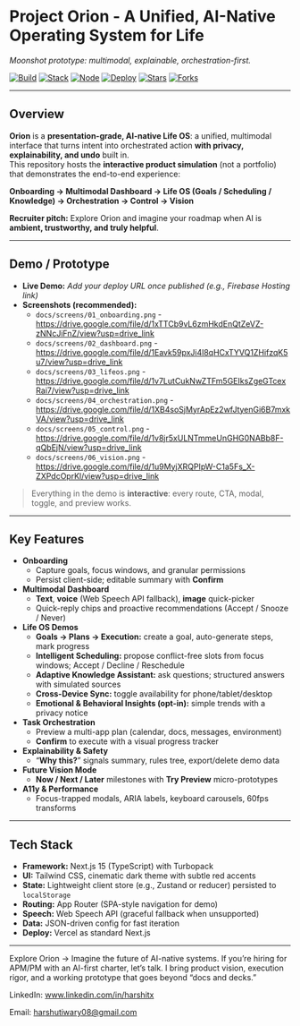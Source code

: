 # Project Orion - **A Unified, AI-Native Operating System for Life**
*Moonshot prototype: multimodal, explainable, orchestration-first.*

[![Build](https://img.shields.io/badge/build-passing-brightgreen?style=flat-square)](#installation--setup)
[![Stack](https://img.shields.io/badge/stack-Next.js%2015%20%7C%20TypeScript%20%7C%20Tailwind%20%7C%20Turbopack-black?style=flat-square)](#tech-stack)
[![Node](https://img.shields.io/badge/node-%E2%89%A518.x-black?style=flat-square)](#installation--setup)
[![Deploy](https://img.shields.io/badge/deploy-Vercel%20App%20Hosting-red?style=flat-square)](#deployment)
[![Stars](https://img.shields.io/github/stars/harshit-pmx/studio?style=flat-square)](https://github.com/harshit-pmx/studio/stargazers)
[![Forks](https://img.shields.io/github/forks/harshit-pmx/studio?style=flat-square)](https://github.com/harshit-pmx/studio/network/members)

---

## Overview
**Orion** is a **presentation-grade, AI-native Life OS**: a unified, multimodal interface that turns intent into orchestrated action **with privacy, explainability, and undo** built in.  
This repository hosts the **interactive product simulation** (not a portfolio) that demonstrates the end-to-end experience:

**Onboarding → Multimodal Dashboard → Life OS (Goals / Scheduling / Knowledge) → Orchestration → Control → Vision**

**Recruiter pitch:** Explore Orion and imagine your roadmap when AI is **ambient, trustworthy, and truly helpful**.

---

## Demo / Prototype
- **Live Demo:** _Add your deploy URL once published (e.g., Firebase Hosting link)_
- **Screenshots (recommended):**
  - `docs/screens/01_onboarding.png` - https://drive.google.com/file/d/1xTTCb9vL6zmHkdEnQtZeVZ-zNNcJiFnZ/view?usp=drive_link
  - `docs/screens/02_dashboard.png` - https://drive.google.com/file/d/1Eavk59pxJi4l8qHCxTYVQ1ZHifzqK5u7/view?usp=drive_link
  - `docs/screens/03_lifeos.png` - https://drive.google.com/file/d/1v7LutCukNwZTFm5GEIksZgeGTcexRai7/view?usp=drive_link
  - `docs/screens/04_orchestration.png` - https://drive.google.com/file/d/1XB4soSjMyrApEz2wfJtyenGi6B7mxkVA/view?usp=drive_link
  - `docs/screens/05_control.png` - https://drive.google.com/file/d/1v8jr5xULNTmmeUnGHG0NABb8F-qQbEjN/view?usp=drive_link
  - `docs/screens/06_vision.png` - https://drive.google.com/file/d/1u9MyjXRQPIpW-C1a5Fs_X-ZXPdcOprKl/view?usp=drive_link

> Everything in the demo is **interactive**: every route, CTA, modal, toggle, and preview works.

---

## Key Features
- **Onboarding**
  - Capture goals, focus windows, and granular permissions
  - Persist client-side; editable summary with **Confirm**
- **Multimodal Dashboard**
  - **Text**, **voice** (Web Speech API fallback), **image** quick-picker
  - Quick-reply chips and proactive recommendations (Accept / Snooze / Never)
- **Life OS Demos**
  - **Goals → Plans → Execution:** create a goal, auto-generate steps, mark progress
  - **Intelligent Scheduling:** propose conflict-free slots from focus windows; Accept / Decline / Reschedule
  - **Adaptive Knowledge Assistant:** ask questions; structured answers with simulated sources
  - **Cross-Device Sync:** toggle availability for phone/tablet/desktop
  - **Emotional & Behavioral Insights (opt-in):** simple trends with a privacy notice
- **Task Orchestration**
  - Preview a multi-app plan (calendar, docs, messages, environment)
  - **Confirm** to execute with a visual progress tracker
- **Explainability & Safety**
  - “**Why this?**” signals summary, rules tree, export/delete demo data
- **Future Vision Mode**
  - **Now / Next / Later** milestones with **Try Preview** micro-prototypes
- **A11y & Performance**
  - Focus-trapped modals, ARIA labels, keyboard carousels, 60fps transforms

---

## Tech Stack
- **Framework:** Next.js 15 (TypeScript) with Turbopack
- **UI:** Tailwind CSS, cinematic dark theme with subtle red accents
- **State:** Lightweight client store (e.g., Zustand or reducer) persisted to `localStorage`
- **Routing:** App Router (SPA-style navigation for demo)
- **Speech:** Web Speech API (graceful fallback when unsupported)
- **Data:** JSON-driven config for fast iteration
- **Deploy:** Vercel as standard Next.js

---

Explore Orion → Imagine the future of AI-native systems.
If you’re hiring for APM/PM with an AI-first charter, let’s talk. I bring product vision, execution rigor, and a working prototype that goes beyond “docs and decks.”

LinkedIn: www.linkedin.com/in/harshitx

Email: harshutiwary08@gmail.com
